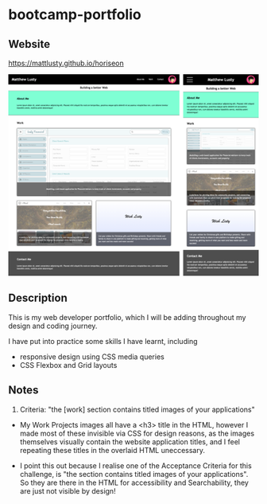 # bootcamp-portfolio

## Website

https://mattlusty.github.io/horiseon

![Website Screenshot](assets/images/website-Screenshot.png)

## Description

This is my web developer portfolio, which I will be adding throughout my design and coding journey.

I have put into practice some skills I have learnt, including

- responsive design using CSS media queries
- CSS Flexbox and Grid layouts

## Notes

1. Criteria: "the [work] section contains titled images of your applications"

- My Work Projects images all have a \<h3\> title in the HTML, however I made most of these invisible via CSS for design reasons, as the images themselves visually contain the website application titles, and I feel repeating these titles in the overlaid HTML uneccessary.

- I point this out because I realise one of the Acceptance Criteria for this challenge, is "the section contains titled images of your applications". So they are there in the HTML for accessibility and Searchability, they are just not visible by design!
